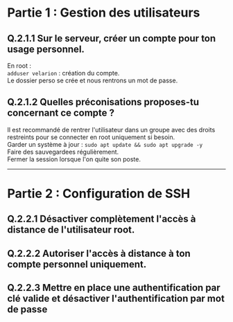 # Partie 1 : Gestion des utilisateurs  

## Q.2.1.1 Sur le serveur, créer un compte pour ton usage personnel.  
En root :  
`adduser velarion` : création du compte.  
 Le dossier perso se crée et nous rentrons un mot de passe.  



## Q.2.1.2 Quelles préconisations proposes-tu concernant ce compte ?  
Il est recommandé de rentrer l'utilisateur dans un groupe avec des droits restreints pour se connecter en root uniquement si besoin.  
Garder un système à jour : `sudo apt update && sudo apt upgrade -y`  
Faire des sauvegardees régulièrement.  
Fermer la session lorsque l'on quite son poste.  

---

# Partie 2 : Configuration de SSH  

## Q.2.2.1 Désactiver complètement l'accès à distance de l'utilisateur root.  

## Q.2.2.2 Autoriser l'accès à distance à ton compte personnel uniquement.  

## Q.2.2.3 Mettre en place une authentification par clé valide et désactiver l'authentification par mot de passe  
